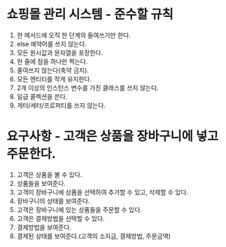 # 쇼핑몰 관리 시스템 - 준수할 규칙
1. 한 메서드에 오직 한 단계의 들여쓰기만 한다.
2. else 예약어를 쓰지 않는다.
3. 모든 원시값과 문자열을 포장한다.
4. 한 줄에 점을 하나만 찍는다.
5. 줄여쓰지 않는다(축약 금지).
6. 모든 엔티티를 작게 유지한다.
7. 2개 이상의 인스턴스 변수를 가진 클래스를 쓰지 않는다.
8. 일급 콜렉션을 쓴다.
9. 게터/세터/프로퍼티를 쓰지 않는다.
# 요구사항 - 고객은 상품을 장바구니에 넣고 주문한다.
1. 고객은 상품을 볼 수 있다.
2. 상품들을 보여준다.
3. 고객이 장바구니에 상품을 선택하여 추가할 수 있고, 삭제할 수 있다.
4. 장바구니의 상태를 보여준다.
5. 고객은 장바구니에 있는 상품들을 주문할 수 있다.
6. 고객은 결제방법을 선택할 수 있다.
7. 결제방법을 보여준다.
8. 결제된 상태를 보여준다.(고객의 소지금, 결제방법, 주문금액)
